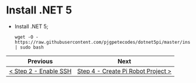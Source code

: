 # Install .NET 5 #

- Install .NET 5;

    ```
    wget -O - https://raw.githubusercontent.com/pjgpetecodes/dotnet5pi/master/install.sh | sudo bash
    ```

| Previous | Next |
| -------- | ---- |
| [< Step 2 - Enable SSH](/02-create-samba-share.md) | [Step 4 - Create Pi Robot Project >](04-create-pi-robot-project.md) |
